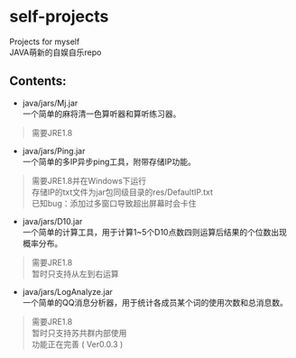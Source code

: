 # self-projects
Projects for myself  
JAVA萌新的自娱自乐repo

## Contents:
* java/jars/Mj.jar  
一个简单的麻将清一色算听器和算听练习器。
> 需要JRE1.8
* java/jars/Ping.jar  
一个简单的多IP异步ping工具，附带存储IP功能。
> 需要JRE1.8并在Windows下运行  
> 存储IP的txt文件为jar包同级目录的res/DefaultIP.txt  
> 已知bug：添加过多窗口导致超出屏幕时会卡住
* java/jars/D10.jar  
一个简单的计算工具，用于计算1~5个D10点数四则运算后结果的个位数出现概率分布。
> 需要JRE1.8  
> 暂时只支持从左到右运算
* java/jars/LogAnalyze.jar  
一个简单的QQ消息分析器，用于统计各成员某个词的使用次数和总消息数。
> 需要JRE1.8  
> 暂时只支持苏共群内部使用  
> 功能正在完善 ( Ver0.0.3 )